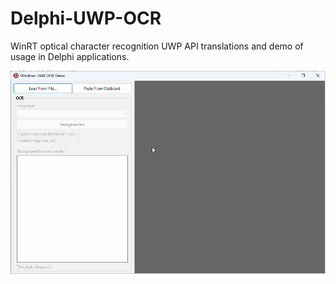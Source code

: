 # Delphi-UWP-OCR
WinRT optical character recognition UWP API translations and demo of usage in Delphi applications.

![Video](Demo.gif)